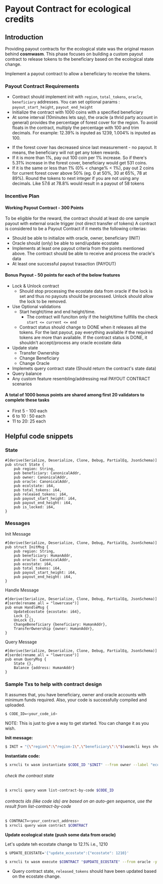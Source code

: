 # Payout Contract for ecological credits

## Introduction
Providing payout contracts for the ecological state was the original reason behind **cosmwasm**. This phase focuses on building a custom payout contract to release tokens to the beneficiary based on the ecological state change.

Implement a payout contract to allow a beneficiary to receive the tokens.

### Payout Contract Requirements

- Contract should implement init with `region`, `total_tokens`, `oracle`,  `beneficiary` addresses. You can set optional params : `payout_start_height`, `payout_end_height`
- Initialize the contract with 1000 coins with a specified beneficiary
- At some interval (10minutes lets say), the oracle (a thrid party account in general) provides the percentage of forest cover for the region. To avoid floats in the contract, multiply the percentage with 100 and trim  decimals. For example: 12.39% is inputed as 1239, 1.004% is inputed as 100.
* If the forest cover has decreased since last measurement - no payout. It means, the beneficiary will not get any token rewards.
* If it is more than 1%, pay out 100 coin per 1% increase. So if there's 5.31% increase in the forest cover, beneficiary would get 531 coins.
* If it is the same or less than 1% (0% < change% < 1%), pay out 2 coins for current forest cover above 50% (eg. 0 at 50%, 30 at 65%, 78 at 89%). Round the tokens to next integer if you are not using any decimals. Like 57.6 at 78.8% would result in a payout of 58 tokens

### Incentive Plan

#### Working Payout Contract - 300 Points
To be eligible for the reward, the contract should at least do one sample payout with external oracle trigger (not direct transfer of tokens)
A contract is considered to be a Payout Contract if it meets the following criterias:
- Should be able to initialize with oracle, owner, beneficiary (INIT)
- Oracle should (only) be able to send/update ecostate
- Implements at least one payout criteria from the points mentioned above. The contract should be able to receive and process the oracle's data
- At least one successful payout trasaction (PAYOUT)

#### Bonus Payout - 50 points for each of the below features
- Lock & Unlock contract
    - Should stop processing the ecostate data from oracle if the lock is set and thus no payouts should be processed. Unlock should allow the lock to be removed.
- Use Optional validations
    - Start height/time and end height/time. 
        - The contract will funciton only if the height/time fullfills the check `start <= current <= end`
    - Contract status should change to DONE when it releases all the tokens. For the last payout, pay everything available if the required tokens are more than available. If the contract status is DONE, it shouldn't accept/process any oracle ecostate data
- Update state
    - Transfer Ownership
    - Change Beneficiary
    - Change Oracle
- Implemets query contract state (Should return the contract's state data)
- Query balance
- Any custom feature resembling/addressing real PAYOUT CONTRACT scenarios

#### A total of 1000 bonus points are shared among first 20 validators to complete these tasks
- First 5 - 100 each
- 6 to 10 : 50 each
- 11 to 20: 25 each

## Helpful code snippets

### State

```rust=
#[derive(Serialize, Deserialize, Clone, Debug, PartialEq, JsonSchema)]
pub struct State {
    pub region: String,
    pub beneficiary: CanonicalAddr,
    pub owner: CanonicalAddr,
    pub oracle: CanonicalAddr,
    pub ecolstate: i64,
    pub total_tokens: i64,
    pub released_tokens: i64,
    pub payout_start_height: i64,
    pub payout_end_height: i64,
    pub is_locked: i64,
}
```

### Messages
Init Message
```rust=
#[derive(Serialize, Deserialize, Clone, Debug, PartialEq, JsonSchema)]
pub struct InitMsg {
    pub region: String,
    pub beneficiary: HumanAddr,
    pub oracle: CanonicalAddr,
    pub ecostate: i64,
    pub total_tokens: i64,
    pub payout_start_height: i64,
    pub payout_end_height: i64,
}
```

Handle Message
```rust=
#[derive(Serialize, Deserialize, Clone, Debug, PartialEq, JsonSchema)]
#[serde(rename_all = "lowercase")]
pub enum HandleMsg {
    UpdateEcostate {ecostate: i64},
    Lock {},
    UnLock {},
    ChangeBeneficiary {beneficiary: HumanAddr},
    TransferOwnership {owner: HumanAddr},
}
```

Query Message
```rust=
#[derive(Serialize, Deserialize, Clone, Debug, PartialEq, JsonSchema)]
#[serde(rename_all = "lowercase")]
pub enum QueryMsg {
    State {},
    Balance {address: HumanAddr}
}
```

### Sample Txs to help with contract design

It assumes that, you have beneficiary, owner and  oracle accounts with minimum funds required. Also, your code is successfully compiled and uploaded.
```sh
$ CODE_ID=<your_code_id>
```

NOTE: This is just to give a way to get started. You can change it as you wish.

**Init message:**
```sh
$ INIT = "{\"region\":\"region-1\",\"beneficiary\":\"$(wasmcli keys show beneficiary -a)\",\"oracle\":\"$(wasmcli keys show oracle -a)\",\"ecostate\":1070,\"total_tokens\":10000,\"released_tokens\":0,\"payout_start_height\":460000,\"payout_end_height\":1000000,\"is_locked\":0}"
```

**Instantiate code:**
```sh
$ xrncli tx wasm instantiate $CODE_ID "$INIT" --from owner --label "ecostate 1" -y
```

###### check the contract state
```sh
$ xrncli query wasm list-contract-by-code $CODE_ID
```
###### contracts ids (like code ids) are based on an auto-gen sequence, use the result from list-contract-by-code

```sh
$ CONTRACT=<your_contract_address>
$ xrncli query wasm contract $CONTRACT
```

**Update ecological state (push some data from oracle)**

Let's update teh ecostate change to 12.1% i.e., 1210
```sh
$ UPDATE_ECOSTATE='{"update_ecostate":{"ecostate": 1210}'
```

```sh
$ xrncli tx wasm execute $CONTRACT "$UPDATE_ECOSTATE" --from oracle -y
```

- Query contract state, `released_tokens` should have been updated based on the ecostate change.